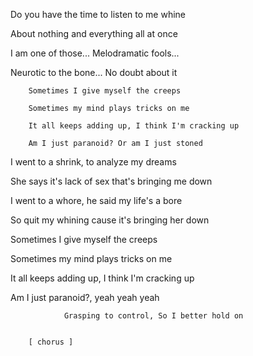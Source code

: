 

Do you have the time to listen to me whine

About nothing and everything all at once

I am one of those... Melodramatic fools...

Neurotic to the bone... No doubt about it


		Sometimes I give myself the creeps

		Sometimes my mind plays tricks on me

		It all keeps adding up, I think I'm cracking up

		Am I just paranoid? Or am I just stoned


I went to a shrink, to analyze my dreams

She says it's lack of sex that's bringing me down

I went to a whore, he said my life's a bore

So quit my whining cause it's bringing her down


Sometimes I give myself the creeps

Sometimes my mind plays tricks on me

It all keeps adding up, I think I'm cracking up

Am I just paranoid?, yeah yeah yeah


				Grasping to control, So I better hold on


		[ chorus ]
